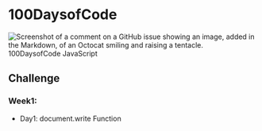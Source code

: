 # 100DaysofCode
![Screenshot of a comment on a GitHub issue showing an image, added in the Markdown, of an Octocat smiling and raising a tentacle.](https://myoctocat.com/assets/images/base-octocat.svg)
100DaysofCode JavaScript

## Challenge

### Week1:

- Day1: document.write Function


